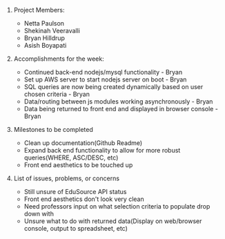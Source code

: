 1. Project Members:
    - Netta Paulson
    - Shekinah Veeravalli
    - Bryan Hilldrup
    - Asish Boyapati

2. Accomplishments for the week:
    - Continued back-end nodejs/mysql functionality - Bryan
	- Set up AWS server to start nodejs server on boot - Bryan
	- SQL queries are now being created dynamically based on user chosen criteria - Bryan
	- Data/routing between js modules working asynchronously - Bryan
	- Data being returned to front end and displayed in browser console - Bryan

3. Milestones to be completed
    - Clean up documentation(Github Readme)
    - Expand back end functionality to allow for more robust queries(WHERE, ASC/DESC, etc)
    - Front end aesthetics to be touched up

4. List of issues, problems, or concerns
    - Still unsure of EduSource API status
    - Front end aesthetics don't look very clean
    - Need professors input on what selection criteria to populate drop down with
    - Unsure what to do with returned data(Display on web/browser console, output to spreadsheet, etc)
